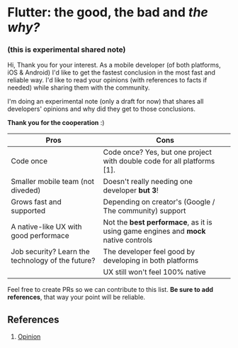 # Flutter: the good, the bad and *the why?*
### (this is experimental shared note)

Hi,
Thank you for your interest. As a mobile developer (of both platforms, iOS & Android) I'd like to get the fastest conclusion in the most fast and reliable way. I'd like to read your opinions (with references to facts if needed) while sharing them with the community.

I'm doing an experimental note (only a draft for now) that shares all developers' opinions and why did they get to those conclusions.

**Thank you for the cooperation** :)


| Pros  | Cons |
| ------------- | ------------- |
| Code once |  Code once? Yes, but one project with double code for all platforms [1]. |
| Smaller mobile team (not diveded)  | Doesn't really needing one developer **but 3**!  |
| Grows fast and supported | Depending on creator's (Google / The community) support |
| A native-like UX with good performace | Not the **best performace**, as it is using game engines and **mock** native controls |
| Job security? Learn the technology of the future? | The developer feel good by developing in both platforms |
|  | UX still won't feel 100% native |

Feel free to create PRs so we can contribute to this list. **Be sure to add references**, that way your point will be reliable.


## References
1. [Opinion](https://www.youtube.com/watch?v=-n5G48o2bxQ)

